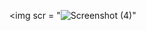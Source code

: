<img scr = "![Screenshot (4)](https://github.com/user-attachments/assets/12579512-cf3e-4e28-ae67-cc66739bcdbc)"
